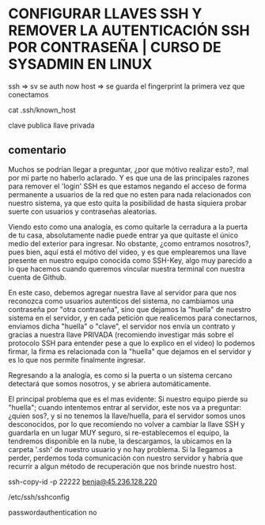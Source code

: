 # CONFIGURAR LLAVES SSH Y REMOVER LA AUTENTICACIÓN SSH POR CONTRASEÑA | CURSO DE SYSADMIN EN LINUX


ssh => sv se auth now host => se guarda el fingerprint la primera vez que conectamos

cat .ssh/known_host

clave publica llave privada

## comentario 

Muchos se podrían llegar a preguntar, ¿por que mótivo realizar esto?, mal por mi parte no haberlo aclarado. Y es que una de las principales razones para remover el 'login' SSH es que estamos negando el acceso de forma permanente a usuarios de la red que no esten para nada relacionados con nuestro sistema, ya que esto quita la posibilidad de hasta siquiera probar suerte con usuarios y contraseñas aleatorias.

Viendo esto como una analogía, es como quitarle la cerradura a la puerta de tu casa, absolutamente nadie puede entrar ya que quitaste el único medio del exterior para ingresar. No obstante, ¿como entramos nosotros?, pues bien, aquí está el mótivo del video, y es que emplearemos una llave presente en nuestro equipo conocida como SSH-Key, algo muy parecido a lo que hacemos cuando queremos vincular nuestra terminal con nuestra cuenta de Github.

En este caso, debemos agregar nuestra llave al servidor para que nos reconozca como usuarios autenticos del sistema, no cambiamos una contraseña por "otra contraseña", sino que dejamos la "huella" de nuestro sistema en el servidor, y en cada petición que realicemos para conectarnos, enviamos dicha "huella" o "clave", el servidor nos envía un contrato y gracias a nuestra llave PRIVADA (recomiendo investigar más sobre el protocolo SSH para entender pese a que lo explico en el video) lo podemos firmar, la firma es relacionada con la "huella" que dejamos en el servidor y es lo que nos permite finalmente ingresar.

Regresando a la analogía, es como si la puerta o un sistema cercano detectará que somos nosotros, y se abriera automáticamente.

El principal problema que es el mas evidente: Si nuestro equipo pierde su "huella"; cuando intentemos entrar al servidor, este nos va a preguntar: ¿quien sos?, y si no tenemos la llave/huella, para el servidor somos unos desconocidos, por lo que recomiendo no volver a cambiar la llave SSH y guardarla en un lugar MUY seguro, si re-establecemos el equipo, la tendremos disponible en la nube, la descargamos, la ubicamos en la carpeta '.ssh' de nuestro usuario y no hay problema. Si la llegamos a perder, perdemos toda comunicación con nuestro servidor y habría que recurrir a algun método de recuperación que nos brinde nuestro host.


ssh-copy-id -p 22222 benja@45.236.128.220

/etc/ssh/sshconfig  

passwordauthentication no
